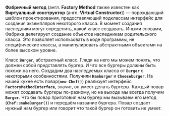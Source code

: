 **Фабричный метод** (англ. **Factory Method** также известен как **Виртуальный конструктор** (англ. **Virtual Constructor**))
— порождающий шаблон проектирования, предоставляющий подклассам интерфейс для создания экземпляров
некоторого класса. В момент создания наследники могут определить, какой класс создавать. Иными словами,
Фабрика делегирует создание объектов наследникам родительского класса. Это позволяет использовать в коде программы,
не специфические классы, а манипулировать абстрактными объектами на более высоком уровне.

Класс **`Burger`**, абстрактный класс.
Глядя на него мы можем понять, что должен собой представлять бургер. И что все бургеры должны быть похожи на него.
Создадим два наследуемых класса от **`Burger`** с некоторыми особенностями. Получили **`Hamburger`** и **`Cheeseburger`**.
На нашей кухне есть повар(**`new Chef()`**) реализует интерфейс **`FactoryMethodInterface`**, значит, он умеет делать бургеры.
Каждый повар может создавать бургеры по-разному, но на выходе мы всегда получим **`Burger`**.
Что бы повар приготовил нам бургер мы вызываем его метод (**`Chef::makeBurger()`**) и передаём название бургера. Повар создает
нужный нам бургер или говорит что такой бургер он готовить не умеет.